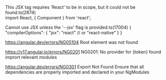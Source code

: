     
This JSX tag requires 'React' to be in scope, but it could not be found.ts(2874)	
import React, { Component }  from 'react';

Cannot use JSX unless the '--jsx' flag is provided.ts(17004)
{
  "compilerOptions": {
    "jsx": "react" // or "react-native"
  }
}

https://angular.dev/errors/NG05104
Root element was not found
<html>
    <my-app></my-app> <!-- OK -->
</html>

https://v17.angular.io/errors/NG0201
NG0201: No provider for {token} found
imprort relevant modules

https://angular.dev/errors/NG0301
Export Not Found
Ensure that all dependencies are properly imported and declared in your NgModules
